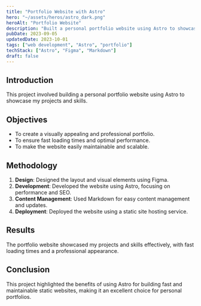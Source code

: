 ```yaml
---
title: "Portfolio Website with Astro"
hero: "~/assets/heros/astro_dark.png"
heroAlt: "Portfolio Website"
description: "Built a personal portfolio website using Astro to showcase projects and skills."
pubDate: 2023-09-05
updatedDate: 2023-10-01
tags: ["web development", "Astro", "portfolio"]
techStack: ["Astro", "Figma", "Markdown"]
draft: false
---
```


## Introduction

This project involved building a personal portfolio website using Astro to showcase my projects and skills.

## Objectives

- To create a visually appealing and professional portfolio.
- To ensure fast loading times and optimal performance.
- To make the website easily maintainable and scalable.

## Methodology

1. **Design**: Designed the layout and visual elements using Figma.
2. **Development**: Developed the website using Astro, focusing on performance and SEO.
3. **Content Management**: Used Markdown for easy content management and updates.
4. **Deployment**: Deployed the website using a static site hosting service.

## Results

The portfolio website showcased my projects and skills effectively, with fast loading times and a professional appearance.

## Conclusion

This project highlighted the benefits of using Astro for building fast and maintainable static websites, making it an excellent choice for personal portfolios.
